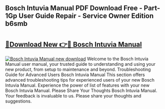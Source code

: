 ## Bosch Intuvia Manual PDF Download Free - Part-1Gp User Guide Repair - Service Owner Edition b6smb

# <h2><a href="http://cf20421.oget.top/?id=Bosch+Intuvia+Manual">🔗Download New 👉🔴 Bosch Intuvia Manual</a></h2>

[![Bosch Intuvia Manual new download](https://i.imgur.com/5g1atiW.png)](http://cf20421.oget.top/?id=Bosch+Intuvia+Manual)
Welcome to the Bosch Intuvia Manual user manual, your trusted guide to understanding and using your new product, from setup to maintenance and beyond. Troubleshooting Guide for Advanced Users Bosch Intuvia Manual This section offers advanced troubleshooting tips for experienced users of your new Bosch Intuvia Manual. Experience the power of list of features with your new Bosch Intuvia Manual. Please Share Your Thoughts Bosch Intuvia Manual. Your feedback is invaluable to us. Please share your thoughts and suggestions.
